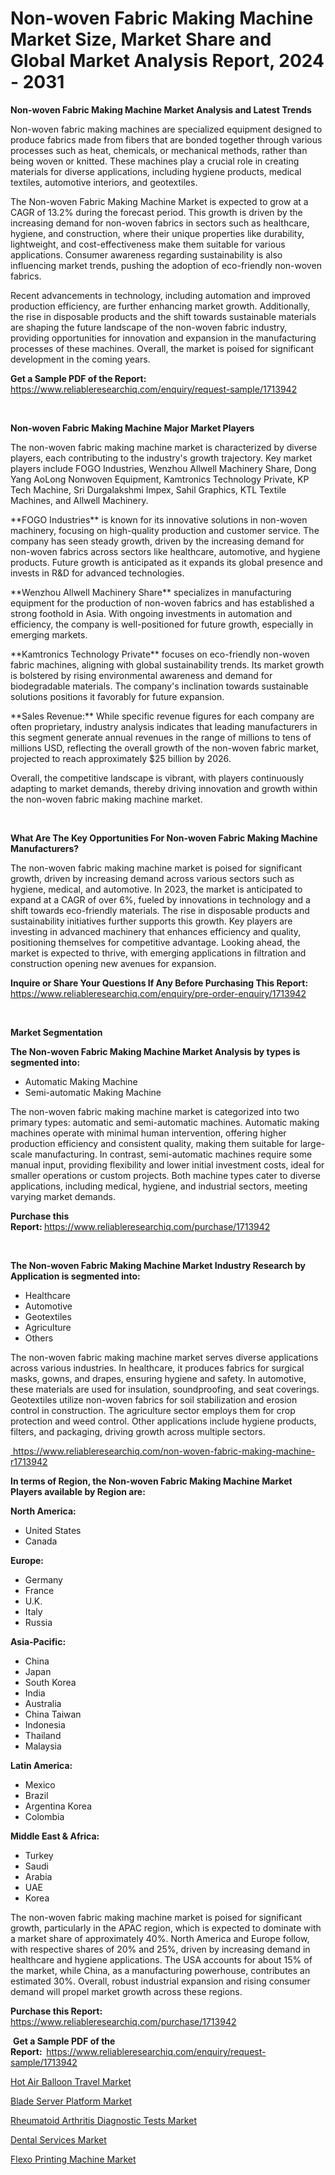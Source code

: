<p><h1>Non-woven Fabric Making Machine Market Size, Market Share and Global Market Analysis Report, 2024 - 2031</h1></p><p><strong>Non-woven Fabric Making Machine Market Analysis and Latest Trends</strong></p>
<p><p>Non-woven fabric making machines are specialized equipment designed to produce fabrics made from fibers that are bonded together through various processes such as heat, chemicals, or mechanical methods, rather than being woven or knitted. These machines play a crucial role in creating materials for diverse applications, including hygiene products, medical textiles, automotive interiors, and geotextiles.</p><p>The Non-woven Fabric Making Machine Market is expected to grow at a CAGR of 13.2% during the forecast period. This growth is driven by the increasing demand for non-woven fabrics in sectors such as healthcare, hygiene, and construction, where their unique properties like durability, lightweight, and cost-effectiveness make them suitable for various applications. Consumer awareness regarding sustainability is also influencing market trends, pushing the adoption of eco-friendly non-woven fabrics.</p><p>Recent advancements in technology, including automation and improved production efficiency, are further enhancing market growth. Additionally, the rise in disposable products and the shift towards sustainable materials are shaping the future landscape of the non-woven fabric industry, providing opportunities for innovation and expansion in the manufacturing processes of these machines. Overall, the market is poised for significant development in the coming years.</p></p>
<p><strong>Get a Sample PDF of the Report:&nbsp;</strong> <a href="https://www.reliableresearchiq.com/enquiry/request-sample/1713942?utm_campaign=1744&utm_medium=2&utm_source=Github&utm_content=ia&utm_term=22102024&utm_id=non-woven-fabric-making-machine">https://www.reliableresearchiq.com/enquiry/request-sample/1713942</a></p>
<p>&nbsp;</p>
<p><strong>Non-woven Fabric Making Machine Major Market Players</strong></p>
<p><p>The non-woven fabric making machine market is characterized by diverse players, each contributing to the industry's growth trajectory. Key market players include FOGO Industries, Wenzhou Allwell Machinery Share, Dong Yang AoLong Nonwoven Equipment, Kamtronics Technology Private, KP Tech Machine, Sri Durgalakshmi Impex, Sahil Graphics, KTL Textile Machines, and Allwell Machinery.</p><p>**FOGO Industries** is known for its innovative solutions in non-woven machinery, focusing on high-quality production and customer service. The company has seen steady growth, driven by the increasing demand for non-woven fabrics across sectors like healthcare, automotive, and hygiene products. Future growth is anticipated as it expands its global presence and invests in R&D for advanced technologies.</p><p>**Wenzhou Allwell Machinery Share** specializes in manufacturing equipment for the production of non-woven fabrics and has established a strong foothold in Asia. With ongoing investments in automation and efficiency, the company is well-positioned for future growth, especially in emerging markets.</p><p>**Kamtronics Technology Private** focuses on eco-friendly non-woven fabric machines, aligning with global sustainability trends. Its market growth is bolstered by rising environmental awareness and demand for biodegradable materials. The company's inclination towards sustainable solutions positions it favorably for future expansion.</p><p>**Sales Revenue:** While specific revenue figures for each company are often proprietary, industry analysis indicates that leading manufacturers in this segment generate annual revenues in the range of millions to tens of millions USD, reflecting the overall growth of the non-woven fabric market, projected to reach approximately $25 billion by 2026. </p><p>Overall, the competitive landscape is vibrant, with players continuously adapting to market demands, thereby driving innovation and growth within the non-woven fabric making machine market.</p></p>
<p>&nbsp;</p>
<p><strong>What Are The Key Opportunities For Non-woven Fabric Making Machine Manufacturers?</strong></p>
<p><p>The non-woven fabric making machine market is poised for significant growth, driven by increasing demand across various sectors such as hygiene, medical, and automotive. In 2023, the market is anticipated to expand at a CAGR of over 6%, fueled by innovations in technology and a shift towards eco-friendly materials. The rise in disposable products and sustainability initiatives further supports this growth. Key players are investing in advanced machinery that enhances efficiency and quality, positioning themselves for competitive advantage. Looking ahead, the market is expected to thrive, with emerging applications in filtration and construction opening new avenues for expansion.</p></p>
<p><strong>Inquire or Share Your Questions If Any Before Purchasing This Report:</strong> <a href="https://www.reliableresearchiq.com/enquiry/pre-order-enquiry/1713942?utm_campaign=1744&utm_medium=2&utm_source=Github&utm_content=ia&utm_term=22102024&utm_id=non-woven-fabric-making-machine">https://www.reliableresearchiq.com/enquiry/pre-order-enquiry/1713942</a></p>
<p>&nbsp;</p>
<p><strong>Market Segmentation</strong></p>
<p><strong>The Non-woven Fabric Making Machine Market Analysis by types is segmented into:</strong></p>
<p><ul><li>Automatic Making Machine</li><li>Semi-automatic Making Machine</li></ul></p>
<p><p>The non-woven fabric making machine market is categorized into two primary types: automatic and semi-automatic machines. Automatic making machines operate with minimal human intervention, offering higher production efficiency and consistent quality, making them suitable for large-scale manufacturing. In contrast, semi-automatic machines require some manual input, providing flexibility and lower initial investment costs, ideal for smaller operations or custom projects. Both machine types cater to diverse applications, including medical, hygiene, and industrial sectors, meeting varying market demands.</p></p>
<p><strong>Purchase this Report:&nbsp;</strong><a href="https://www.reliableresearchiq.com/purchase/1713942?utm_campaign=1744&utm_medium=2&utm_source=Github&utm_content=ia&utm_term=22102024&utm_id=non-woven-fabric-making-machine">https://www.reliableresearchiq.com/purchase/1713942</a></p>
<p>&nbsp;</p>
<p><strong>The Non-woven Fabric Making Machine Market Industry Research by Application is segmented into:</strong></p>
<p><ul><li>Healthcare</li><li>Automotive</li><li>Geotextiles</li><li>Agriculture</li><li>Others</li></ul></p>
<p><p>The non-woven fabric making machine market serves diverse applications across various industries. In healthcare, it produces fabrics for surgical masks, gowns, and drapes, ensuring hygiene and safety. In automotive, these materials are used for insulation, soundproofing, and seat coverings. Geotextiles utilize non-woven fabrics for soil stabilization and erosion control in construction. The agriculture sector employs them for crop protection and weed control. Other applications include hygiene products, filters, and packaging, driving growth across multiple sectors.</p></p>
<p><a href="https://www.reliableresearchiq.com/non-woven-fabric-making-machine-r1713942?utm_campaign=1744&utm_medium=2&utm_source=Github&utm_content=ia&utm_term=22102024&utm_id=non-woven-fabric-making-machine">&nbsp;https://www.reliableresearchiq.com/non-woven-fabric-making-machine-r1713942</a></p>
<p><strong>In terms of Region, the Non-woven Fabric Making Machine Market Players available by Region are:</strong></p>
<p>
    <p> <strong> North America: </strong>
        <ul>
            <li>United States</li>
            <li>Canada</li>
        </ul>
        </p> 
    <p> <strong> Europe: </strong>
        <ul>
            <li>Germany</li>
            <li>France</li>
            <li>U.K.</li>
            <li>Italy</li>
            <li>Russia</li>
        </ul>
        </p> 
    <p> <strong> Asia-Pacific: </strong>
        <ul>
            <li>China</li>
            <li>Japan</li>
            <li>South Korea</li>
            <li>India</li>
            <li>Australia</li>
            <li>China Taiwan</li>
            <li>Indonesia</li>
            <li>Thailand</li>
            <li>Malaysia</li>
        </ul>
        </p> 
    <p> <strong> Latin America: </strong>
        <ul>
            <li>Mexico</li>
            <li>Brazil</li>
            <li>Argentina Korea</li>
            <li>Colombia</li>
        </ul>
        </p> 
    <p> <strong> Middle East & Africa: </strong>
        <ul>
            <li>Turkey</li>
            <li>Saudi</li>
            <li>Arabia</li>
            <li>UAE</li>
            <li>Korea</li>
        </ul>
    </p>
    </p>
<p><p>The non-woven fabric making machine market is poised for significant growth, particularly in the APAC region, which is expected to dominate with a market share of approximately 40%. North America and Europe follow, with respective shares of 20% and 25%, driven by increasing demand in healthcare and hygiene applications. The USA accounts for about 15% of the market, while China, as a manufacturing powerhouse, contributes an estimated 30%. Overall, robust industrial expansion and rising consumer demand will propel market growth across these regions.</p></p>
<p><strong>Purchase this Report: </strong><a href="https://www.reliableresearchiq.com/purchase/1713942?utm_campaign=1744&utm_medium=2&utm_source=Github&utm_content=ia&utm_term=22102024&utm_id=non-woven-fabric-making-machine">https://www.reliableresearchiq.com/purchase/1713942</a></p>
<p>&nbsp;<strong>Get a Sample PDF of the Report:&nbsp;&nbsp;</strong><a href="https://www.reliableresearchiq.com/enquiry/request-sample/1713942?utm_campaign=1744&utm_medium=2&utm_source=Github&utm_content=ia&utm_term=22102024&utm_id=non-woven-fabric-making-machine">https://www.reliableresearchiq.com/enquiry/request-sample/1713942</a></p>
<p><strong></strong></p>
<p><p><a href="https://www.linkedin.com/pulse/global-perspectives-hot-air-balloon-travel-market-trends-challenges-jvmzc?utm_campaign=1744&utm_medium=2&utm_source=Github&utm_content=ia&utm_term=22102024&utm_id=non-woven-fabric-making-machine">Hot Air Balloon Travel Market</a></p><p><a href="https://www.linkedin.com/pulse/global-blade-server-platform-57-cagr-forecast-2024-2031-edj9c?utm_campaign=1744&utm_medium=2&utm_source=Github&utm_content=ia&utm_term=22102024&utm_id=non-woven-fabric-making-machine">Blade Server Platform Market</a></p><p><a href="https://www.linkedin.com/pulse/rheumatoid-arthritis-diagnostic-tests-market-dynamics-application-yhvhc?utm_campaign=1744&utm_medium=2&utm_source=Github&utm_content=ia&utm_term=22102024&utm_id=non-woven-fabric-making-machine">Rheumatoid Arthritis Diagnostic Tests Market</a></p><p><a href="https://www.linkedin.com/pulse/dental-services-market-dynamics-application-types-emerging-xeuhc?utm_campaign=1744&utm_medium=2&utm_source=Github&utm_content=ia&utm_term=22102024&utm_id=non-woven-fabric-making-machine">Dental Services Market</a></p><p><a href="https://github.com/AlisaRowe24/Market-Research-Report-List-1/blob/main/flexo-printing-machine-market.md?utm_campaign=1744&utm_medium=2&utm_source=Github&utm_content=ia&utm_term=22102024&utm_id=non-woven-fabric-making-machine">Flexo Printing Machine Market</a></p></p>